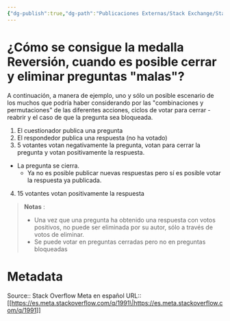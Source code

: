 ```yaml
---
{"dg-publish":true,"dg-path":"Publicaciones Externas/Stack Exchange/Stack Overflow en español/Stack Overflow en español Meta/es.meta.stackoverflow.com-1991.md","permalink":"/publicaciones-externas/stack-exchange/stack-overflow-en-espanol/stack-overflow-en-espanol-meta/es-meta-stackoverflow-com-1991/","title":"¿Cómo se consigue la medalla Reversión, cuando es posible cerrar y eliminar preguntas \"malas\"?","hide":true,"noteIcon":"default","created":"2024-04-03T12:49:10.630-06:00","updated":"2024-04-05T16:44:01.246-06:00"}
---
```


# ¿Cómo se consigue la medalla Reversión, cuando es posible cerrar y eliminar preguntas "malas"?

A continuación, a manera de ejemplo, uno y sólo un posible escenario de los muchos que podría haber considerando por  las "combinaciones y permutaciones" de las diferentes acciones, ciclos de votar para cerrar - reabrir y el caso de que la pregunta sea bloqueada.


1. El cuestionador publica una pregunta
2. El respondedor publica una respuesta (no ha votado)
3. 5 votantes votan negativamente la pregunta, votan para cerrar la pregunta y votan positivamente la respuesta.
  - La pregunta se cierra.
     - Ya no es posible publicar nuevas respuestas pero sí es posible votar la respuesta ya publicada.
4. 15 votantes votan positivamente la respuesta

> **Notas** :  
>
> - Una vez que una pregunta ha obtenido una respuesta con votos positivos, no puede ser eliminada por su autor, sólo a través de votos de eliminar.
> - Se puede votar en preguntas cerradas pero no en preguntas bloqueadas

# Metadata
Source:: Stack Overflow Meta en español
URL:: [[https://es.meta.stackoverflow.com/q/1991\|https://es.meta.stackoverflow.com/q/1991]]

